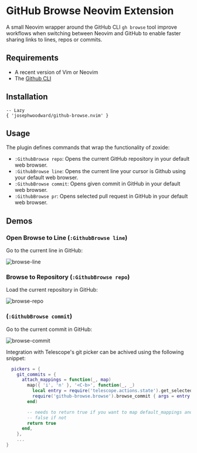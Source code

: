 # GitHub Browse Neovim Extension

A small Neovim wrapper around the GitHub CLI `gh browse` tool improve workflows when switching between Neovim and GitHub to enable faster sharing links to lines, repos or commits.

## Requirements

- A recent version of Vim or Neovim
- The [Github CLI](https://cli.github.com/)

## Installation

```
-- Lazy
{ 'josephwoodward/github-browse.nvim' }
```

## Usage

The plugin defines commands that wrap the functionality of zoxide:

- `:GithubBrowse repo`: Opens the current GitHub repository in your default web browser.
- `:GithubBrowse line`: Opens the current line your cursor is Github using your default web browser.
- `:GithubBrowse commit`: Opens given commit in GitHub in your default web browser.
- `:GithubBrowse pr`: Opens selected pull request in GitHub in your default web browser.

## Demos

### Open Browse to Line (`:GithubBrowse line`)

Go to the current line in GitHub:

![browse-line](https://github.com/josephwoodward/github-browse.nvim/assets/1237341/8cfffe4d-775e-4efa-ab1b-f8aaa3db0bef)

### Browse to Repository (`:GithubBrowse repo`)

Load the current repository in GitHub:

![browse-repo](https://github.com/josephwoodward/github-browse.nvim/assets/1237341/aac84232-79ab-49dc-9434-c64405695c8c)

###  (`:GithubBrowse commit`)

Go to the current commit in GitHub:

![browse-commit](https://github.com/josephwoodward/github-browse.nvim/assets/1237341/1e455938-9a21-492e-abbe-58720cb9ee0c)

Integration with Telescope's git picker can be achived using the following snippet:

```lua
  pickers = {
    git_commits = {
      attach_mappings = function(_, map)
        map({ 'i', 'n' }, '<C-b>', function(_, _)
          local entry = require('telescope.actions.state').get_selected_entry()
          require('github-browse.browse').browse_commit { args = entry.value }
        end)

        -- needs to return true if you want to map default_mappings and
        -- false if not
        return true
      end,
    },
    ...
}
```
